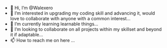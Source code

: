- 👋 Hi, I’m @Walexero
- 👀 I’m interested in  upgrading my coding skill and advancing it, would love to collaborate with anyone with a common interest...
- 🌱 I’m currently learning learnable things...
- 💞️ I’m looking to collaborate on all projects within my skillset and beyond it if adaptable...
- 📫 How to reach me on here ...

<!---
Walexero/Walexero is a ✨ special ✨ repository because its `README.md` (this file) appears on your GitHub profile.
You can click the Preview link to take a look at your changes.
--->
